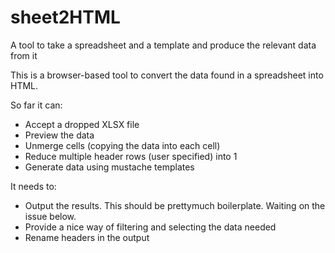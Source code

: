 # sheet2HTML
A tool to take a spreadsheet and a template and produce the relevant data from it

This is a browser-based tool to convert the data found in a spreadsheet into HTML.

So far it can:
* Accept a dropped XLSX file
* Preview the data
* Unmerge cells (copying the data into each cell)
* Reduce multiple header rows (user specified) into 1
* Generate data using mustache templates

It needs to:
* Output the results. This should be prettymuch boilerplate. Waiting on the issue below.
* Provide a nice way of filtering and selecting the data needed
* Rename headers in the output
